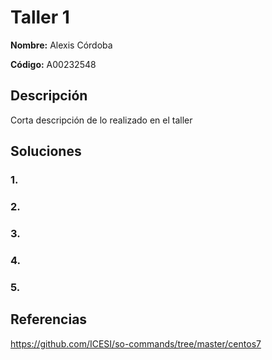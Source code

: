 # Taller 1

**Nombre:** Alexis Córdoba  

**Código:** A00232548  


## Descripción

Corta descripción de lo realizado en el taller

## Soluciones

### 1.
### 2.
### 3.
### 4.
### 5.

## Referencias

https://github.com/ICESI/so-commands/tree/master/centos7
